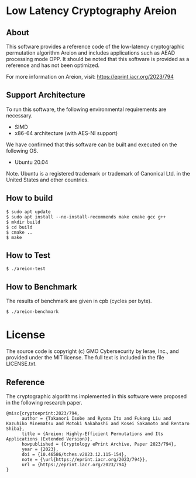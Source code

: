 # Low Latency Cryptography Areion
## About

This software provides a reference code of the low-latency cryptographic permutation algorithm Areion and includes applications such as AEAD processing mode OPP. It should be noted that this software is provided as a reference and has not been optimized.

For more information on Areion, visit: https://eprint.iacr.org/2023/794

## Support Architecture
To run this software, the following environmental requirements are necessary.
- SIMD
- x86-64 architecture (with AES-NI support)

We have confirmed that this software can be built and executed on the following OS.
- Ubuntu 20.04

Note. Ubuntu is a registered trademark or trademark of Canonical Ltd. in the United States and other countries.

## How to build

```
$ sudo apt update
$ sudo apt install --no-install-recommends make cmake gcc g++
$ mkdir build
$ cd build
$ cmake ..
$ make
```

## How to Test
```
$ ./areion-test
```
## How to Benchmark
The results of benchmark are given in cpb (cycles per byte).
```
$ ./areion-benchmark 
```

# License
The source code is copyright (c) GMO Cybersecurity by Ierae, Inc., and provided under the MIT license.
The full text is included in the file LICENSE.txt.

## Reference
The cryptographic algorithms implemented in this software were proposed in the following research paper.

```
@misc{cryptoeprint:2023/794,
      author = {Takanori Isobe and Ryoma Ito and Fukang Liu and Kazuhiko Minematsu and Motoki Nakahashi and Kosei Sakamoto and Rentaro Shiba},
      title = {Areion: Highly-Efficient Permutations and Its Applications (Extended Version)},
      howpublished = {Cryptology ePrint Archive, Paper 2023/794},
      year = {2023},
      doi = {10.46586/tches.v2023.i2.115-154},
      note = {\url{https://eprint.iacr.org/2023/794}},
      url = {https://eprint.iacr.org/2023/794}
}
```
